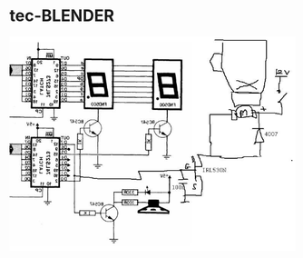 # tec-BLENDER

![the blender](https://github.com/SteveJustin1963/tec-BLENDER/blob/master/pics/93835516_2673871282846240_8800443394582118400_n.jpg)
